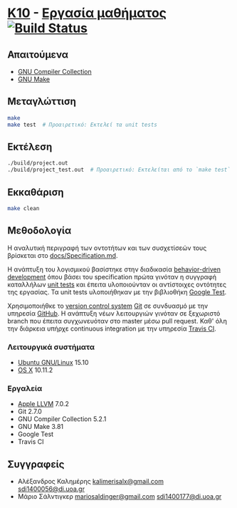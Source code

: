 # [Κ10](http://cgi.di.uoa.gr/~izambo/oop.html) - [Εργασία μαθήματος](http://cgi.di.uoa.gr/~izambo/OOPproj_2016.pdf) [![Build Status](https://travis-ci.com/mariosal/oop-project.svg?token=xqRUQfavuqwatjTFWe8m&branch=master)](https://travis-ci.com/mariosal/oop-project)

## Απαιτούμενα

- [GNU Compiler Collection](https://gcc.gnu.org/)
- [GNU Make](https://gnu.org/software/make/)

## Μεταγλώττιση

```sh
make
make test  # Προαιρετικό: Εκτελεί τα unit tests
```

## Εκτέλεση

```sh
./build/project.out
./build/project_test.out  # Προαιρετικό: Εκτελείται από το `make test`
```

## Εκκαθάριση

```sh
make clean
```

## Μεθοδολογία

Η αναλυτική περιγραφή των οντοτήτων και των συσχετίσεών τους βρίσκεται στο
[docs/Specification.md](docs/Specification.md).

Η ανάπτυξη του λογισμικού βασίστηκε στην διαδικασία [behavior-driven
development](https://en.wikipedia.org/wiki/Behavior-driven_development) όπου
βάσει του specification πρώτα γινόταν η συγγραφή καταλλήλων [unit
tests](https://en.wikipedia.org/wiki/Unit_testing) και έπειτα υλοποιούνταν οι
αντίστοιχες οντότητες της εργασίας. Τα unit tests υλοποιήθηκαν με την βιβλιοθήκη
[Google Test](https://github.com/google/googletest).

Χρησιμοποιήθκε το [version control
system](https://en.wikipedia.org/wiki/Version_control)
[Git](https://git-scm.com/) σε συνδυασμό με την υπηρεσία
[GitHub](https://github.com/). Η ανάπτυξη νέων λειτουργιών γινόταν σε ξεχωριστό
branch που έπειτα συγχωνευόταν στο master μέσω pull request. Καθ' όλη την
διάρκεια υπήρχε continuous integration με την υπηρεσία [Travis
CI](https://travis-ci.org/).

### Λειτουργικά συστήματα

- [Ubuntu GNU/Linux](http://www.ubuntu.com/) 15.10
- [OS X](https://www.apple.com/osx/) 10.11.2

### Εργαλεία

- [Apple
  LLVM](https://developer.apple.com/library/mac/documentation/CompilerTools/Conceptual/LLVMCompilerOverview/)
  7.0.2
- Git 2.7.0
- GNU Compiler Collection 5.2.1
- GNU Make 3.81
- Google Test
- Travis CI

## Συγγραφείς

- Αλέξανδρος Καλημέρης <kalimerisalx@gmail.com> <sdi1400056@di.uoa.gr>
- Μάριο Σάλντιγκερ <mariosaldinger@gmail.com> <sdi1400177@di.uoa.gr>
